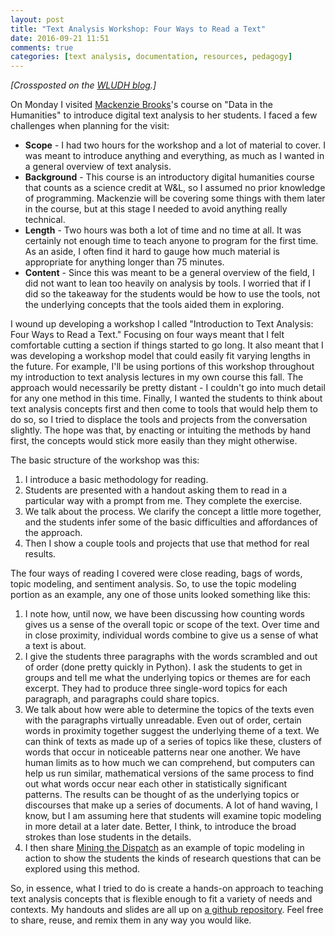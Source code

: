 ```yaml
---
layout: post
title: "Text Analysis Workshop: Four Ways to Read a Text"
date: 2016-09-21 11:51
comments: true
categories: [text analysis, documentation, resources, pedagogy]
---
```


*[Crossposted on the [WLUDH blog](http://digitalhumanities.wlu.edu/blog/2016/09/22/text-analysis-workshop-four-ways-to-read-a-text/).]*

On Monday I visited [Mackenzie Brooks](http://library.wlu.edu/about/library-directory/mackenzie-brooks)'s course on "Data in the Humanities" to introduce digital text analysis to her students. I faced a few challenges when planning for the visit:

* **Scope** - I had two hours for the workshop and a lot of material to cover. I was meant to introduce anything and everything, as much as I wanted in a general overview of text analysis.  
* **Background** - This course is an introductory digital humanities course that counts as a science credit at W&L, so I assumed no prior knowledge of programming. Mackenzie will be covering some things with them later in the course, but at this stage I needed to avoid anything really technical. 
* **Length** - Two hours was both a lot of time and no time at all. It was certainly not enough time to teach anyone to program for the first time. As an aside, I often find it hard to gauge how much material is appropriate for anything longer than 75 minutes.
* **Content** - Since this was meant to be a general overview of the field, I did not want to lean too heavily on analysis by tools. I worried that if I did so the takeaway for the students would be how to use the tools, not the underlying concepts that the tools aided them in exploring.

I wound up developing a workshop I called "Introduction to Text Analysis: Four Ways to Read a Text." Focusing on four ways meant that I felt comfortable cutting a section if things started to go long. It also meant that I was developing a workshop model that could easily fit varying lengths in the future. For example, I'll be using portions of this workshop throughout my introduction to text analysis lectures in my own course this fall. The approach would necessarily be pretty distant - I couldn't go into much detail for any one method in this time. Finally, I wanted the students to think about text analysis concepts first and then come to tools that would help them to do so, so I tried to displace the tools and projects from the conversation slightly. The hope was that, by enacting or intuiting the methods by hand first, the concepts would stick more easily than they might otherwise. 

The basic structure of the workshop was this: 

1. I introduce a basic methodology for reading. 
2. Students are presented with a handout asking them to read in a particular way with a prompt from me. They complete the exercise. 
3. We talk about the process. We clarify the concept a little more together, and the students infer some of the basic difficulties and affordances of the approach.
4. Then I show a couple tools and projects that use that method for real results.

The four ways of reading I covered were close reading, bags of words, topic modeling, and sentiment analysis. So, to use the topic modeling portion as an example, any one of those units looked something like this:

1. I note how, until now, we have been discussing how counting words gives us a sense of the overall topic or scope of the text. Over time and in close proximity, individual words combine to give us a sense of what a text is about.
2. I give the students three paragraphs with the words scrambled and out of order (done pretty quickly in Python). I ask the students to get in groups and tell me what the underlying topics or themes are for each excerpt. They had to produce three single-word topics for each paragraph, and paragraphs could share topics.
3. We talk about how were able to determine the topics of the texts even with the paragraphs virtually unreadable. Even out of order, certain words in proximity together suggest the underlying theme of a text. We can think of texts as made up of a series of topics like these, clusters of words that occur in noticeable patterns near one another. We have human limits as to how much we can comprehend, but computers can help us run similar, mathematical versions of the same process to find out what words occur near each other in statistically significant patterns. The results can be thought of as the underlying topics or discourses that make up a series of documents. A lot of hand waving, I know, but I am assuming here that students will examine topic modeling in more detail at a later date. Better, I think, to introduce the broad strokes than lose students in the details.
4. I then share [Mining the Dispatch](http://dsl.richmond.edu/dispatch/pages/intro) as an example of topic modeling in action to show the students the kinds of research questions that can be explored using this method.

So, in essence, what I tried to do is create a hands-on approach to teaching text analysis concepts that is flexible enough to fit a variety of needs and contexts. My handouts and slides are all up on [a github repository](https://github.com/bmw9t/waystoread). Feel free to share, reuse, and remix them in any way you would like.